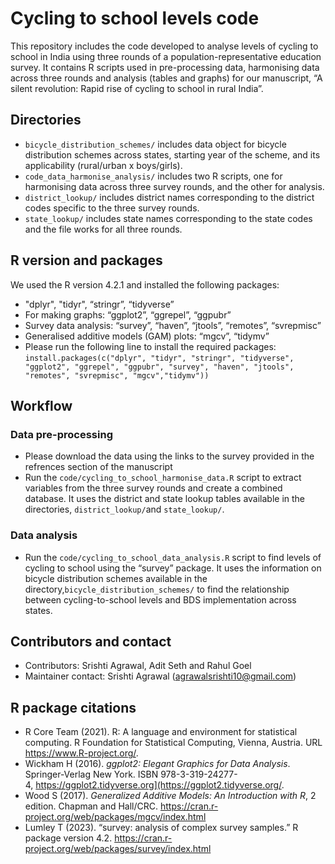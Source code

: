 # Cycling to school levels code

This repository includes the code developed to analyse levels of cycling to school in India using three rounds of a population-representative education survey. It contains R scripts used in pre-processing data, harmonising data across three rounds and analysis (tables and graphs) for our manuscript, “A silent revolution: Rapid rise of cycling to school in rural India”.

## Directories

- `bicycle_distribution_schemes/` includes data object for bicycle distribution schemes across states, starting year of the scheme, and its applicability (rural/urban x boys/girls).
- `code_data_harmonise_analysis/` includes two R scripts, one for harmonising data across three survey rounds, and the other for analysis.
- `district_lookup/` includes district names corresponding to the district codes specific to the three survey rounds.
- `state_lookup/` includes state names corresponding to the state codes and the file works for all three rounds.

## R version and packages

We used the R version 4.2.1 and installed the following packages: 
- "dplyr", "tidyr", “stringr”, “tidyverse”
- For making graphs: “ggplot2”, “ggrepel”, “ggpubr”
- Survey data analysis: “survey”, “haven”, “jtools”, “remotes”, “svrepmisc”
- Generalised additive models (GAM) plots: “mgcv”, “tidymv”
- Please run the following line to install the required packages:  `install.packages(c("dplyr", "tidyr", "stringr", "tidyverse", "ggplot2", "ggrepel", "ggpubr", "survey", "haven", "jtools", "remotes", "svrepmisc", "mgcv","tidymv"))`

## Workflow

### Data pre-processing

- Please download the data using the links to the survey provided in the refrences section of the manuscript
- Run the `code/cycling_to_school_harmonise_data.R` script to extract variables from the three survey rounds and create a combined database. It uses the district and state lookup tables available in the directories, `district_lookup/`and `state_lookup/`.

### Data analysis

- Run the `code/cycling_to_school_data_analysis.R` script to find levels of cycling to school using the “survey” package. It uses the information on bicycle distribution schemes available in the directory,`bicycle_distribution_schemes/` to find the relationship between cycling-to-school levels and BDS implementation across states.

## Contributors and contact

- Contributors: Srishti Agrawal, Adit Seth and Rahul Goel
- Maintainer contact: Srishti Agrawal (agrawalsrishti10@gmail.com)

## R package citations

- R Core Team (2021). R: A language and environment for statistical computing. R Foundation for Statistical Computing, Vienna, Austria. URL https://www.R-project.org/.
- Wickham H (2016). *ggplot2: Elegant Graphics for Data Analysis*. Springer-Verlag New York. ISBN 978-3-319-24277-4, https://ggplot2.tidyverse.org](https://ggplot2.tidyverse.org/.
- Wood S (2017). *Generalized Additive Models: An Introduction with R*, 2 edition. Chapman and Hall/CRC. https://cran.r-project.org/web/packages/mgcv/index.html
- Lumley T (2023). “survey: analysis of complex survey samples.” R package version 4.2. https://cran.r-project.org/web/packages/survey/index.html
